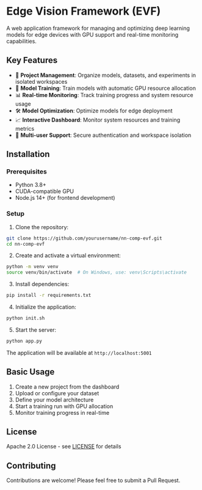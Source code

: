 # Edge Vision Framework (EVF)

A web application framework for managing and optimizing deep learning models for edge devices with GPU support and real-time monitoring capabilities.



## Key Features



- 🚀 **Project Management**: Organize models, datasets, and experiments in isolated workspaces
- 🎯 **Model Training**: Train models with automatic GPU resource allocation
- 📊 **Real-time Monitoring**: Track training progress and system resource usage
- 🛠️ **Model Optimization**: Optimize models for edge deployment
- 📈 **Interactive Dashboard**: Monitor system resources and training metrics
- 👥 **Multi-user Support**: Secure authentication and workspace isolation

## Installation

### Prerequisites

- Python 3.8+
- CUDA-compatible GPU
- Node.js 14+ (for frontend development)

### Setup

1. Clone the repository:
```bash
git clone https://github.com/yourusername/nn-comp-evf.git
cd nn-comp-evf
```

2. Create and activate a virtual environment:
```bash
python -m venv venv
source venv/bin/activate  # On Windows, use: venv\Scripts\activate
```

3. Install dependencies:
```bash
pip install -r requirements.txt
```

4. Initialize the application:
```bash
python init.sh
```

5. Start the server:
```bash
python app.py
```

The application will be available at `http://localhost:5001`

## Basic Usage

1. Create a new project from the dashboard
2. Upload or configure your dataset
3. Define your model architecture
4. Start a training run with GPU allocation
5. Monitor training progress in real-time

## License

Apache 2.0 License - see [LICENSE](LICENSE) for details

## Contributing

Contributions are welcome! Please feel free to submit a Pull Request.